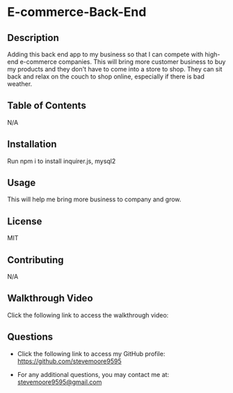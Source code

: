 # E-commerce-Back-End

## Description

Adding this back end app to my business so that I can compete with high-end e-commerce companies. This will bring more customer business to buy my products and they don't have to come into a store to shop. They can sit back and relax on the couch to shop online, especially if there is bad weather.

  ## Table of Contents

  N/A

  ## Installation

  Run npm i to install inquirer.js, mysql2

  ## Usage

  This will help me bring more business to company and grow.

  ## License

  MIT

  ## Contributing

  N/A

  ## Walkthrough Video
  
  Click the following link to access the walkthrough video: 

  ## Questions

  - Click the following link to access my GitHub profile: https://github.com/stevemoore9595
  
  - For any additional questions, you may contact me at: stevemoore9595@gmail.com